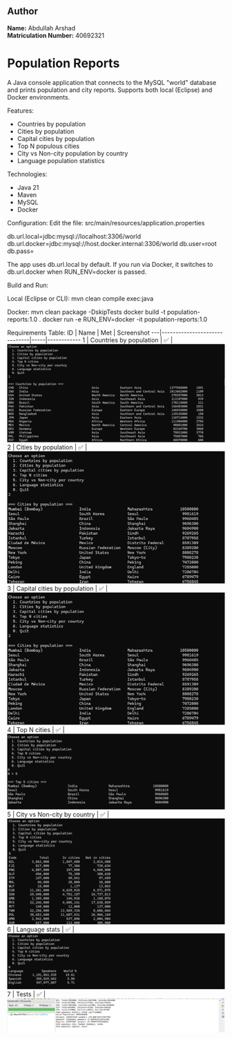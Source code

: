 ## Author

**Name:** Abdullah Arshad  
**Matriculation Number:** 40692321


# Population Reports

A Java console application that connects to the MySQL "world" database and prints population and city reports. Supports both local (Eclipse) and Docker environments.

Features:
- Countries by population
- Cities by population
- Capital cities by population
- Top N populous cities
- City vs Non-city population by country
- Language population statistics

Technologies:
- Java 21
- Maven
- MySQL
- Docker

Configuration:
Edit the file: src/main/resources/application.properties

db.url.local=jdbc:mysql://localhost:3306/world
db.url.docker=jdbc:mysql://host.docker.internal:3306/world
db.user=root
db.pass=

The app uses db.url.local by default.
If you run via Docker, it switches to db.url.docker when RUN_ENV=docker is passed.

Build and Run:

Local (Eclipse or CLI):
mvn clean compile exec:java

Docker:
mvn clean package -DskipTests
docker build -t population-reports:1.0 .
docker run -e RUN_ENV=docker -it population-reports:1.0

Requirements Table:
ID | Name                         | Met | Screenshot
---|------------------------------|-----|------------
1  | Countries by population      | ✅  | ![countries](images/countries.png)
2  | Cities by population         | ✅  | ![cities](images/cities.png)
3  | Capital cities by population | ✅  | ![capital-cities](images/capital-cities.png)
4  | Top N cities                 | ✅  | ![top-n-cities](images/top-n-cities.png)
5  | City vs Non-city by country  | ✅  | ![city-vs-noncity](images/city-vs-noncity.png)
6  | Language stats               | ✅  | ![languages](images/languages.png)
7  | Tests                        | ✅  | ![tests](images/tests.png)

